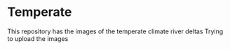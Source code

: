# Temperate
This repository has the images of the temperate climate river deltas
Trying to upload the images
